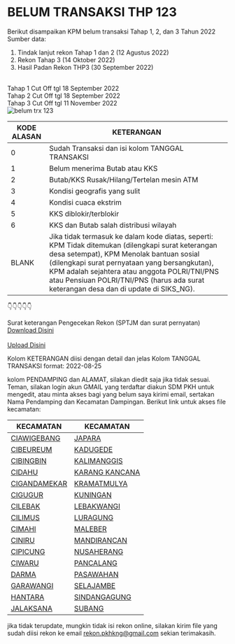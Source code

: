 # BELUM TRANSAKSI THP 123
Berikut disampaikan KPM belum transaksi Tahap 1, 2, dan 3 Tahun 2022
<br>Sumber data:
1. Tindak lanjut rekon Tahap 1 dan 2 (12 Agustus 2022)
2. Rekon Tahap 3 (14 Oktober 2022)
3. Hasil Padan Rekon THP3 (30 September 2022)

<br>Tahap 1 Cut Off tgl 18 September 2022
<br>Tahap 2 Cut Off tgl 18 September 2022
<br>Tahap 3 Cut Off tgl 11 November 2022
<br>![belum trx 123](https://user-images.githubusercontent.com/114164637/200772062-3850b7de-5824-4a72-900a-92d277ff54d8.png)

| KODE ALASAN |KETERANGAN|
| --- | --- |
| 0 | Sudah Transaksi dan isi kolom TANGGAL TRANSAKSI |
| 1 |  Belum menerima Butab atau KKS |
| 2 |  Butab/KKS Rusak/Hilang/Tertelan mesin ATM |
| 3 |  Kondisi geografis yang sulit |
| 4 |  Kondisi cuaca ekstrim |
| 5 |  KKS diblokir/terblokir |
| 6 |  KKS dan Butab salah distribusi wilayah |
| BLANK |  Jika tidak termasuk ke dalam kode diatas, seperti: KPM Tidak ditemukan (dilengkapi surat keterangan desa setempat), KPM Menolak bantuan sosial (dilengkapi surat pernyataan yang bersangkutan), KPM adalah sejahtera atau anggota POLRI/TNI/PNS atau Pensiuan POLRI/TNI/PNS (harus ada surat keterangan desa dan di update di SIKS_NG). |

👇👇👇👇👇

Surat keterangan Pengecekan Rekon (SPTJM dan surat pernyatan)
<br><a href="https://docs.google.com/document/d/1-qVT17VMVJIKY4IUFWasVMjRtyNvP2lJ/edit?usp=sharing&ouid=103403997875377965220&rtpof=true&sd=true"> Download Disini</a>
<br><br><a href="https://drive.google.com/drive/folders/1-pGMxcWLbM24XaXfTvTHCLeja5wFZgoy?usp=sharing"> Upload Disini</a>

Kolom KETERANGAN diisi dengan detail dan jelas
Kolom TANGGAL TRANSAKSI format: 2022-08-25

kolom PENDAMPING dan ALAMAT, silakan diedit saja jika tidak sesuai.
Teman, silakan login akun GMAIL yang terdaftar diakun SDM PKH untuk mengedit, atau minta akses bagi yang belum saya kirimi email, sertakan Nama Pendamping dan Kecamatan Dampingan.
Berikut link untuk akses file kecamatan:
<!-- <br><br>LINK SUDAH DITUTUP<br><br> -->

| KECAMATAN | KECAMATAN |
| --- | --- |
|<a href="https://docs.google.com/spreadsheets/d/19kJE0U23Z4WcJT8sbpJgvWmgRXJ3Uux5/edit?usp=sharing&ouid=103403997875377965220&rtpof=true&sd=true">CIAWIGEBANG</a> | <a href="https://docs.google.com/spreadsheets/d/19thEeTB22XDlZUezr6HYA7ky6K8Ysrwl/edit?usp=sharing&ouid=103403997875377965220&rtpof=true&sd=true">JAPARA</a> |
| <a href="https://docs.google.com/spreadsheets/d/19i6nglZieBrNOzTFrBKxAL-pa_We6CYv/edit?usp=sharing&ouid=103403997875377965220&rtpof=true&sd=true">CIBEUREUM</a> | <a href="https://docs.google.com/spreadsheets/d/19u8yDg0WzBYW4p-HKZAOr2dYY2NwNvm0/edit?usp=sharing&ouid=103403997875377965220&rtpof=true&sd=true">KADUGEDE</a> |
| <a href="https://docs.google.com/spreadsheets/d/19hiytsKsM_YvWboYdnM1n3lWgl_8dw5J/edit?usp=sharing&ouid=103403997875377965220&rtpof=true&sd=true">CIBINGBIN</a> | <a href="https://docs.google.com/spreadsheets/d/19w_OY1kHWS5dG7meaUmsd6_3k5zBRMG2/edit?usp=sharing&ouid=103403997875377965220&rtpof=true&sd=true">KALIMANGGIS</a> |
| <a href="https://docs.google.com/spreadsheets/d/19fvV1tsUBzswK2N6n0fa-Bncl7JMmH0z/edit?usp=sharing&ouid=103403997875377965220&rtpof=true&sd=true">CIDAHU</a> | <a href="https://docs.google.com/spreadsheets/d/19y8xxe1eOxsh1jFleznoUe2dxCHzVZUV/edit?usp=sharing&ouid=103403997875377965220&rtpof=true&sd=true">KARANG KANCANA</a> |
| <a href="https://docs.google.com/spreadsheets/d/19lOrIK9iO5kQzIH9OPX0ufPJbX3fbjDT/edit?usp=sharing&ouid=103403997875377965220&rtpof=true&sd=true">CIGANDAMEKAR</a> | <a href="https://docs.google.com/spreadsheets/d/19xJSf5W00U24c4XV5IBRZqPGRy4rIG9v/edit?usp=sharing&ouid=103403997875377965220&rtpof=true&sd=true">KRAMATMULYA</a> |
| <a href="https://docs.google.com/spreadsheets/d/19kgNzu02_oYna-GU3B79dBV32nKWnq5J/edit?usp=sharing&ouid=103403997875377965220&rtpof=true&sd=true">CIGUGUR</a> | <a href="https://docs.google.com/spreadsheets/d/19zmaXKHCFmcK6SySDufIvMRmIqypqh4H/edit?usp=sharing&ouid=103403997875377965220&rtpof=true&sd=true">KUNINGAN</a> |
| <a href="https://docs.google.com/spreadsheets/d/19nRCAvSeBkkp_QjMA5oAqFBBZfrepID4/edit?usp=sharing&ouid=103403997875377965220&rtpof=true&sd=true">CILEBAK</a> | <a href="https://docs.google.com/spreadsheets/d/1A1mNFbZxtcJFTam-2_CWHELfp22r5ui4/edit?usp=sharing&ouid=103403997875377965220&rtpof=true&sd=true">LEBAKWANGI</a> |
| <a href="https://docs.google.com/spreadsheets/d/19nZOB_e35kI1DX8SQuCbw6oRdLkgLfsK/edit?usp=sharing&ouid=103403997875377965220&rtpof=true&sd=true">CILIMUS</a> | <a href="https://docs.google.com/spreadsheets/d/1A1YL2mfZ0hvlko4i1lXJwxqn3R4g1eR6/edit?usp=sharing&ouid=103403997875377965220&rtpof=true&sd=true">LURAGUNG</a> |
| <a href="https://docs.google.com/spreadsheets/d/19oUAe1L5-F7TTWdJRREAwhV-qTys6wBT/edit?usp=sharing&ouid=103403997875377965220&rtpof=true&sd=true">CIMAHI</a> | <a href="https://docs.google.com/spreadsheets/d/1A0AZ85rgS3terpQ4O85MyOYlrY_dja9s/edit?usp=sharing&ouid=103403997875377965220&rtpof=true&sd=true">MALEBER</a> |
| <a href="https://docs.google.com/spreadsheets/d/19ne1WKKalwuxFxq4sCt0c-fWkG3NlYEr/edit?usp=sharing&ouid=103403997875377965220&rtpof=true&sd=true">CINIRU</a> | <a href="https://docs.google.com/spreadsheets/d/1A2MnNx3jF1YPK-HPlxaNVS1jAah2Q6Dl/edit?usp=sharing&ouid=103403997875377965220&rtpof=true&sd=true">MANDIRANCAN</a> |
| <a href="https://docs.google.com/spreadsheets/d/19odJjfg5LLtyVbJFvTptW5Y9FeRaK37q/edit?usp=sharing&ouid=103403997875377965220&rtpof=true&sd=true">CIPICUNG</a> | <a href="https://docs.google.com/spreadsheets/d/1A3Pu9T2cWYcQlhrolKfvmSIPJ7X2wdN3/edit?usp=sharing&ouid=103403997875377965220&rtpof=true&sd=true">NUSAHERANG</a> |
| <a href="https://docs.google.com/spreadsheets/d/19rUWHngkZymphDKIAb5tKGH9RF88e6BT/edit?usp=sharing&ouid=103403997875377965220&rtpof=true&sd=true">CIWARU</a> | <a href="https://docs.google.com/spreadsheets/d/1A2_XyB_N_9MgqbmB7i2xAPCvsdn6R7uc/edit?usp=sharing&ouid=103403997875377965220&rtpof=true&sd=true">PANCALANG</a> |
| <a href="https://docs.google.com/spreadsheets/d/19pE-oPtCGqfu8Gmf-HyxbZD_gJAWo4Wg/edit?usp=sharing&ouid=103403997875377965220&rtpof=true&sd=true">DARMA</a> | <a href="https://docs.google.com/spreadsheets/d/1A6SId4_si4LfxsCLBGj_XcY46LEMap1O/edit?usp=sharing&ouid=103403997875377965220&rtpof=true&sd=true">PASAWAHAN</a> |
| <a href="https://docs.google.com/spreadsheets/d/19oshyJARPSN4Dmy9SsduDb0nd1CLHPoV/edit?usp=sharing&ouid=103403997875377965220&rtpof=true&sd=true">GARAWANGI</a> | <a href="https://docs.google.com/spreadsheets/d/1A4Hehm-vskDEjlj9lhf1_TxqmDumjH0g/edit?usp=sharing&ouid=103403997875377965220&rtpof=true&sd=true">SELAJAMBE</a> |
| <a href="https://docs.google.com/spreadsheets/d/19tG7jBkSHPjRTLVIXXopzunjxOG_508h/edit?usp=sharing&ouid=103403997875377965220&rtpof=true&sd=true">HANTARA</a> | <a href="https://docs.google.com/spreadsheets/d/1A7EL4hOw1KT3b_qWKX2iySESKuhHB4AC/edit?usp=sharing&ouid=103403997875377965220&rtpof=true&sd=true">SINDANGAGUNG</a> |
| <a href="https://docs.google.com/spreadsheets/d/19rqXnoB-9lNwT0qdEnn7tURA4O_KNLJB/edit?usp=sharing&ouid=103403997875377965220&rtpof=true&sd=true">JALAKSANA</a> | <a href="https://docs.google.com/spreadsheets/d/1A7UcSAeVR1D9Mumc6Yj-EDXBRGRMQt3_/edit?usp=sharing&ouid=103403997875377965220&rtpof=true&sd=true">SUBANG</a> |

jika tidak terupdate, mungkin tidak isi rekon online, silakan kirim file yang sudah diisi rekon ke email <a href = "rekon.pkhkng@gmail.com">rekon.pkhkng@gmail.com</a>
sekian terimakasih. 



